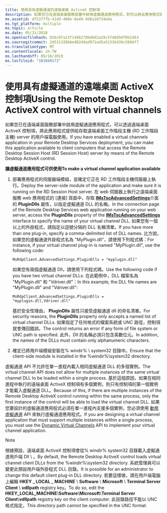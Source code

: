 ```yaml
---
title: 使用具有虛擬通道的遠端桌面 ActiveX 控制項
description: 如果您已在遠端桌面服務部署中啟用虛擬通道應用程式，則可以將此應用程式提供給用戶端電腦使用。
ms.assetid: df537ffb-41dd-400e-8a49-9d8a10734eda
ms.tgt_platform: multiple
ms.topic: article
ms.date: 05/31/2018
ms.openlocfilehash: 026c8fa23f1498270bd0d2a29c5f48d50f0b2463
ms.sourcegitcommit: 2d531328b6ed82d4ad971a45a5131b430c5866f7
ms.translationtype: MT
ms.contentlocale: zh-TW
ms.lasthandoff: 09/16/2019
ms.locfileid: "103840172"
---
```

# <a name="using-the-remote-desktop-activex-control-with-virtual-channels"></a><span data-ttu-id="28956-103">使用具有虛擬通道的遠端桌面 ActiveX 控制項</span><span class="sxs-lookup"><span data-stu-id="28956-103">Using the Remote Desktop ActiveX control with virtual channels</span></span>

<span data-ttu-id="28956-104">如果您已在遠端桌面服務部署中啟用虛擬通道應用程式，可以透過遠端桌面 ActiveX 控制項，將此應用程式提供給存取遠端桌面工作階段主機 (RD 工作階段主機) server 的用戶端電腦使用。</span><span class="sxs-lookup"><span data-stu-id="28956-104">If you have enabled a virtual channels application in your Remote Desktop Services deployment, you can make this application available to client computers that access the Remote Desktop Session Host (RD Session Host) server by means of the Remote Desktop ActiveX control.</span></span>

<span data-ttu-id="28956-105">**讓虛擬通道應用程式可供使用**</span><span class="sxs-lookup"><span data-stu-id="28956-105">**To make a virtual channel application available**</span></span>

1.  <span data-ttu-id="28956-106">部署應用程式的伺服器端模組，並確定它正在 RD 工作階段主機伺服器上執行。</span><span class="sxs-lookup"><span data-stu-id="28956-106">Deploy the server-side module of the application and make sure it is running on the RD Session Host server.</span></span> <span data-ttu-id="28956-107">在 web 伺服器上執行之遠端桌面服務 web 應用程式的 [連接] 頁面中，存取 [**IMsTscAdvancedSettings**](imstscadvancedsettings-interface.md)介面的 **PluginDlls** 屬性，以指定虛擬通道 DLL 的名稱。</span><span class="sxs-lookup"><span data-stu-id="28956-107">In the connection page of the Remote Desktop Services web application running on your web server, access the **PluginDlls** property of the [**IMsTscAdvancedSettings**](imstscadvancedsettings-interface.md) interface to specify the name of your virtual channel DLL.</span></span> <span data-ttu-id="28956-108">如果您有一個以上的外掛程式，請指定以逗號分隔的 DLL 名稱清單。</span><span class="sxs-lookup"><span data-stu-id="28956-108">If you have more than one plug-in, specify a comma-delimited list of DLL names.</span></span> <span data-ttu-id="28956-109">比方說，如果您的虛擬通道外掛程式名為 "MyPlugin.dll"，請使用下列程式碼：</span><span class="sxs-lookup"><span data-stu-id="28956-109">For instance, if your virtual channel plug-in is named "MyPlugin.dll", use the following code:</span></span>

    ``` syntax
    MsRdpClient.AdvancedSettings.PluginDlls = "myplugin.dll"
    ```

    <span data-ttu-id="28956-110">如果您有兩個虛擬通道 Dll，請使用下列程式碼。</span><span class="sxs-lookup"><span data-stu-id="28956-110">Use the following code if you have two virtual channel DLLs.</span></span> <span data-ttu-id="28956-111">在此範例中，DLL 檔案名為 "MyPlugin.dll" 和 "Vdriver.dll"：</span><span class="sxs-lookup"><span data-stu-id="28956-111">In this example, the DLL file names are "MyPlugin.dll" and "Vdriver.dll":</span></span>

    ``` syntax
    MsRdpClient.AdvancedSettings.PluginDlls = "myplugin.dll,Vdriver.dll"
    ```

    <span data-ttu-id="28956-112">基於安全性理由， **PluginDlls** 屬性只接受虛擬通道 dll 的命名清單。</span><span class="sxs-lookup"><span data-stu-id="28956-112">For security reasons, the **PluginDlls** property only accepts a named list of virtual channel DLLs.</span></span> <span data-ttu-id="28956-113">如果指定了任何格式的檔案系統或 UNC 路徑，控制項就會傳回錯誤。</span><span class="sxs-lookup"><span data-stu-id="28956-113">The control returns an error if any form of file system or UNC path is specified.</span></span> <span data-ttu-id="28956-114">此外，Dll 的名稱必須只包含英數位元。</span><span class="sxs-lookup"><span data-stu-id="28956-114">In addition, the names of the DLLs must contain only alphanumeric characters.</span></span>

2.  <span data-ttu-id="28956-115">確定已將用戶端模組安裝在% windir% \\ system32 目錄中。</span><span class="sxs-lookup"><span data-stu-id="28956-115">Ensure that the client-side module is installed in the %windir%\\system32 directory.</span></span>

<span data-ttu-id="28956-116">虛擬通道 API 不允許在單一進程內載入相同虛擬通道 DLL 的多個實例。</span><span class="sxs-lookup"><span data-stu-id="28956-116">The virtual channel API does not allow for multiple instances of the same virtual channel DLL to be loaded within a single process.</span></span> <span data-ttu-id="28956-117">基於這個原因，如果在相同進程中執行的遠端桌面 ActiveX 控制項有多個實例，則只有控制項的第一個實例才能載入虛擬通道 DLL。</span><span class="sxs-lookup"><span data-stu-id="28956-117">Because of this, if there are multiple instances of the Remote Desktop ActiveX control running within the same process, only the first instance of the control will be able to load the virtual channel DLL.</span></span> <span data-ttu-id="28956-118">如果您要設計的虛擬通道應用程式必須在單一進程內支援多個實例，您必須使用 [動態虛擬通道](dynamic-virtual-channels.md) API 來執行虛擬通道應用程式。</span><span class="sxs-lookup"><span data-stu-id="28956-118">If you are designing a virtual channel application that must support multiple instances within a single process, you must use the [Dynamic Virtual Channels](dynamic-virtual-channels.md) API to implement your virtual channel application.</span></span>

> [!Note]  
> <span data-ttu-id="28956-119">根據預設，遠端桌面 ActiveX 控制項會從% windir% system32 目錄載入虛擬通道用戶端 Dll \\ 。</span><span class="sxs-lookup"><span data-stu-id="28956-119">By default, the Remote Desktop ActiveX control loads virtual channel client DLLs from the %windir%\\system32 directory.</span></span> <span data-ttu-id="28956-120">系統管理員可以變更此預設用戶端外掛程式 DLL 目錄。</span><span class="sxs-lookup"><span data-stu-id="28956-120">It is possible for an administrator to change this default client plug-in DLL directory.</span></span> <span data-ttu-id="28956-121">若要這樣做，請在用戶端電腦上編輯 **HKEY \_ LOCAL \_ MACHINE** \\ **Software** \\ **Microsoft** \\ **Terminal Server Client** \\ **vdllpath** registry key。</span><span class="sxs-lookup"><span data-stu-id="28956-121">To do so, edit the **HKEY\_LOCAL\_MACHINE**\\**Software**\\**Microsoft**\\**Terminal Server Client**\\**vdllpath** registry key on the client computer.</span></span> <span data-ttu-id="28956-122">此目錄路徑不能以 UNC 格式指定。</span><span class="sxs-lookup"><span data-stu-id="28956-122">This directory path cannot be specified in the UNC format.</span></span>

 

 

 




